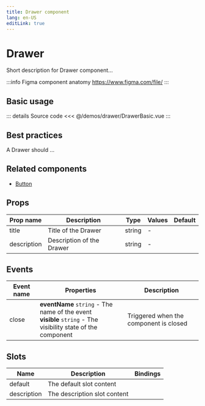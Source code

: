 ```yaml
---
title: Drawer component
lang: en-US
editLink: true
---
```


# Drawer

Short description for Drawer component...

:::info Figma component anatomy
https://www.figma.com/file/
:::

## Basic usage

<DrawerBasic />

::: details Source code
<<< @/demos/drawer/DrawerBasic.vue
:::

## Best practices

A Drawer should ...

## Related components

- [Button](/components/button/button.doc)

## Props

| Prop name   | Description               | Type   | Values | Default |
| ----------- | ------------------------- | ------ | ------ | ------- |
| title       | Title of the Drawer       | string | -      |         |
| description | Description of the Drawer | string | -      |         |

## Events

| Event name | Properties                                                                                                      | Description                            |
| ---------- | --------------------------------------------------------------------------------------------------------------- | -------------------------------------- |
| close      | **eventName** `string` - The name of the event<br/>**visible** `string` - The visibility state of the component | Triggered when the component is closed |

## Slots

| Name        | Description                  | Bindings |
| ----------- | ---------------------------- | -------- |
| default     | The default slot content     |          |
| description | The description slot content |          |
